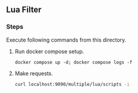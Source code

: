 ## Lua Filter

### Steps

Execute following commands from this directory.

1.  Run docker compose setup.
    ```
    docker compose up -d; docker compose logs -f
    ```
2.  Make requests.
    ```sh
    curl localhost:9090/multiple/lua/scripts -i
    ```
